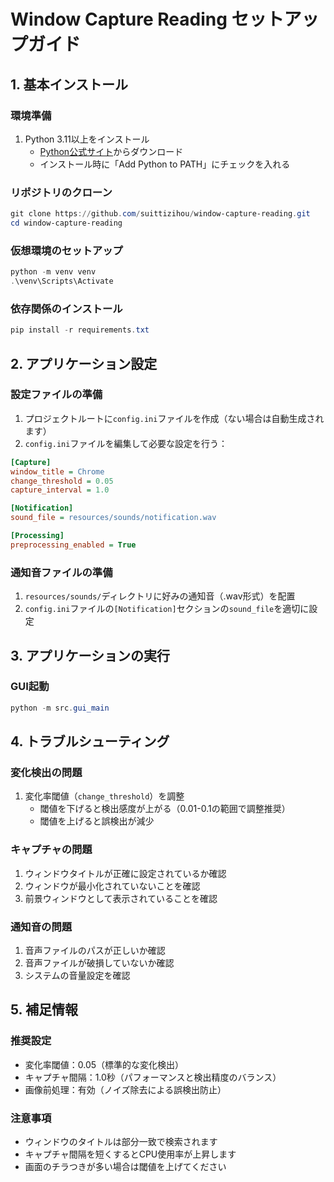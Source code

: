 # Window Capture Reading セットアップガイド

## 1. 基本インストール

### 環境準備
1. Python 3.11以上をインストール
   - [Python公式サイト](https://www.python.org/downloads/)からダウンロード
   - インストール時に「Add Python to PATH」にチェックを入れる

### リポジトリのクローン
```powershell
git clone https://github.com/suittizihou/window-capture-reading.git
cd window-capture-reading
```

### 仮想環境のセットアップ
```powershell
python -m venv venv
.\venv\Scripts\Activate
```

### 依存関係のインストール
```powershell
pip install -r requirements.txt
```

## 2. アプリケーション設定

### 設定ファイルの準備
1. プロジェクトルートに`config.ini`ファイルを作成（ない場合は自動生成されます）
2. `config.ini`ファイルを編集して必要な設定を行う：

```ini
[Capture]
window_title = Chrome
change_threshold = 0.05
capture_interval = 1.0

[Notification]
sound_file = resources/sounds/notification.wav

[Processing]
preprocessing_enabled = True
```

### 通知音ファイルの準備
1. `resources/sounds/`ディレクトリに好みの通知音（.wav形式）を配置
2. `config.ini`ファイルの`[Notification]`セクションの`sound_file`を適切に設定

## 3. アプリケーションの実行

### GUI起動
```powershell
python -m src.gui_main
```

## 4. トラブルシューティング

### 変化検出の問題
1. 変化率閾値（`change_threshold`）を調整
   - 閾値を下げると検出感度が上がる（0.01-0.1の範囲で調整推奨）
   - 閾値を上げると誤検出が減少

### キャプチャの問題
1. ウィンドウタイトルが正確に設定されているか確認
2. ウィンドウが最小化されていないことを確認
3. 前景ウィンドウとして表示されていることを確認

### 通知音の問題
1. 音声ファイルのパスが正しいか確認
2. 音声ファイルが破損していないか確認
3. システムの音量設定を確認

## 5. 補足情報

### 推奨設定
- 変化率閾値：0.05（標準的な変化検出）
- キャプチャ間隔：1.0秒（パフォーマンスと検出精度のバランス）
- 画像前処理：有効（ノイズ除去による誤検出防止）

### 注意事項
- ウィンドウのタイトルは部分一致で検索されます
- キャプチャ間隔を短くするとCPU使用率が上昇します
- 画面のチラつきが多い場合は閾値を上げてください